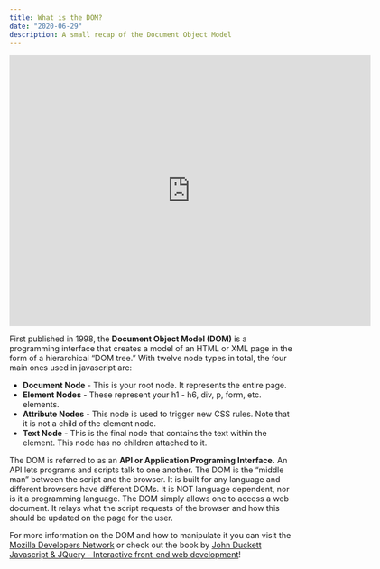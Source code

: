 ```yaml
---
title: What is the DOM?
date: "2020-06-29"
description: A small recap of the Document Object Model
---
```


<iframe src="https://player.vimeo.com/video/433631753" width="640" height="480" frameborder="0" allow="autoplay; fullscreen" allowfullscreen></iframe>

First published in 1998, the **Document Object Model (DOM)** is a programming interface that creates a model of an HTML or XML page in the form of a hierarchical “DOM tree.” With twelve node types in total, the four main ones used in javascript are:

* **Document Node** - This is your root node.  It represents the entire page.
* **Element Nodes** - These represent your h1 - h6, div, p, form, etc. elements.
* **Attribute Nodes** - This node is used to trigger new CSS rules.  Note that it is not a child of the element node.
* **Text Node** - This is the final node that contains the text within the element.  This node has no children attached to it.

The DOM is referred to as an **API or Application Programing Interface.** An API lets programs and scripts talk to one another. The DOM is the “middle man” between the script and the browser. It is built for any language and different browsers have different DOMs. It is NOT language dependent, nor is it a programming language. The DOM simply allows one to access a web document. It relays what the script requests of the browser and how this should be updated on the page for the user.  

For more information on the DOM and how to manipulate it you can visit the [Mozilla Developers Network](https://developer.mozilla.org/en-US/docs/Web/API/Document_Object_Model/Introduction) or check out the book by [John Duckett Javascript & JQuery - Interactive front-end web development](http://javascriptbook.com/)!
